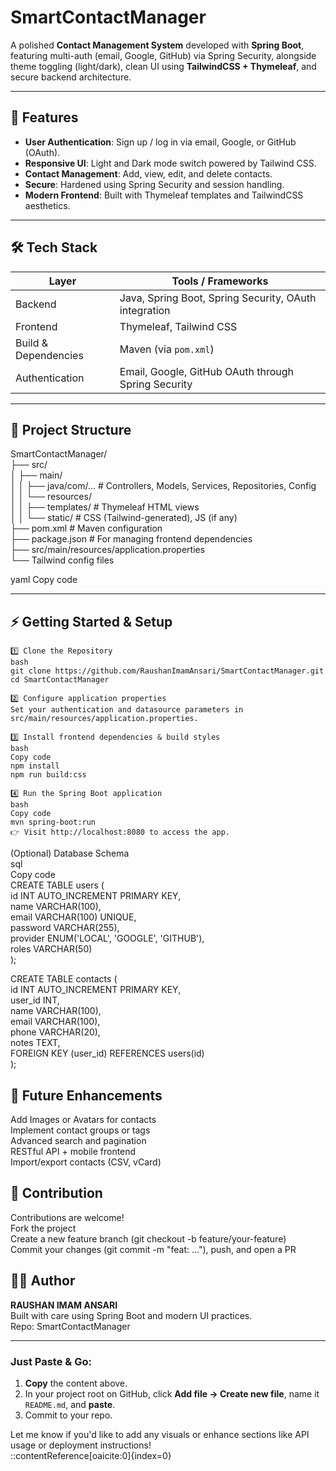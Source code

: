 #  SmartContactManager

A polished **Contact Management System** developed with **Spring Boot**, featuring multi-auth (email, Google, GitHub) via Spring Security, alongside theme toggling (light/dark), clean UI using **TailwindCSS + Thymeleaf**, and secure backend architecture.

---

## 🚀 Features  

- **User Authentication**: Sign up / log in via email, Google, or GitHub (OAuth).
- **Responsive UI**: Light and Dark mode switch powered by Tailwind CSS.
- **Contact Management**: Add, view, edit, and delete contacts.
- **Secure**: Hardened using Spring Security and session handling.
- **Modern Frontend**: Built with Thymeleaf templates and TailwindCSS aesthetics.

---

## 🛠 Tech Stack  

| Layer               | Tools / Frameworks                                     |
|--------------------|--------------------------------------------------------|
| Backend            | Java, Spring Boot, Spring Security, OAuth integration |
| Frontend           | Thymeleaf, Tailwind CSS                                |
| Build & Dependencies | Maven (via `pom.xml`)                             |
| Authentication     | Email, Google, GitHub OAuth through Spring Security   |

---

## 📂 Project Structure  

SmartContactManager/  
├── src/  
│ ├── main/  
│ │ ├── java/com/... # Controllers, Models, Services, Repositories, Config  
│ │ └── resources/  
│ │ ├── templates/ # Thymeleaf HTML views  
│ │ └── static/ # CSS (Tailwind-generated), JS (if any)  
├── pom.xml # Maven configuration  
├── package.json # For managing frontend dependencies  
├── src/main/resources/application.properties  
└── Tailwind config files  

yaml
Copy code

---

## ⚡ Getting Started & Setup  

 
```
1️⃣ Clone the Repository  
bash  
git clone https://github.com/RaushanImamAnsari/SmartContactManager.git    
cd SmartContactManager  

2️⃣ Configure application properties  
Set your authentication and datasource parameters in  
src/main/resources/application.properties.  

3️⃣ Install frontend dependencies & build styles  
bash
Copy code  
npm install
npm run build:css  

4️⃣ Run the Spring Boot application  
bash
Copy code
mvn spring-boot:run  
👉 Visit http://localhost:8080 to access the app.  
```

(Optional) Database Schema  
sql  
Copy code  
CREATE TABLE users (   
    id INT AUTO_INCREMENT PRIMARY KEY,  
    name VARCHAR(100),   
    email VARCHAR(100) UNIQUE,  
    password VARCHAR(255),  
    provider ENUM('LOCAL', 'GOOGLE', 'GITHUB'),  
    roles VARCHAR(50)  
);  

CREATE TABLE contacts (  
    id INT AUTO_INCREMENT PRIMARY KEY,  
    user_id INT,   
    name VARCHAR(100),  
    email VARCHAR(100),  
    phone VARCHAR(20),  
    notes TEXT,  
    FOREIGN KEY (user_id) REFERENCES users(id)  
);  

## 🌱 Future Enhancements  

Add Images or Avatars for contacts  
Implement contact groups or tags  
Advanced search and pagination  
RESTful API + mobile frontend  
Import/export contacts (CSV, vCard)  

## 🤝 Contribution  

Contributions are welcome!  
Fork the project  
Create a new feature branch (git checkout -b feature/your-feature)  
Commit your changes (git commit -m "feat: ..."), push, and open a PR    

## 👨‍💻 Author  
**RAUSHAN IMAM ANSARI**   
Built with care using Spring Boot and modern UI practices.  
Repo: SmartContactManager  

---

###  Just Paste & Go:

1. **Copy** the content above.  
2. In your project root on GitHub, click **Add file → Create new file**, name it `README.md`, and **paste**.  
3. Commit to your repo.  

Let me know if you'd like to add any visuals or enhance sections like API usage or deployment instructions!  
::contentReference[oaicite:0]{index=0}  
